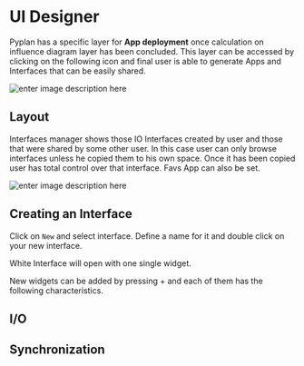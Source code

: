 
# UI Designer
Pyplan has a specific layer for **App deployment** once calculation on influence diagram layer has been concluded.
This layer can be accessed by clicking on the following icon and final user is able to generate Apps and Interfaces that can be easily shared.

![enter image description here](http://img.pyplan.org/UI_interfaces.png)
## Layout
Interfaces manager shows those IO Interfaces created by user and those that were  shared by some other user. In this case user can only browse interfaces unless he copied them to his own space.
Once it has been copied user has total control over that interface.
Favs App can also be set.

![enter image description here](http://img.pyplan.org/Ui_layout.png)

## Creating an Interface
Click on `New` and select interface. 
Define a name for it and double click on your new interface.


White Interface will open with one single widget.

New widgets can be added by pressing + and each of  them has the following characteristics.

## I/O 
## Synchronization

<!--stackedit_data:
eyJoaXN0b3J5IjpbLTY0NjIzMDUyMiwxOTUxODU2MTMzLC0xMT
A1MTgzNDkyLC0xOTUwNDI1MjU5LDE0NjI2ODQ1NTYsLTE4Nzcz
MTI4MzEsNTU1OTIzMjQ2LDE1Njk5OTgzNzEsLTE4NzczMTI4Mz
EsLTE3Mjg2ODE0Ml19
-->